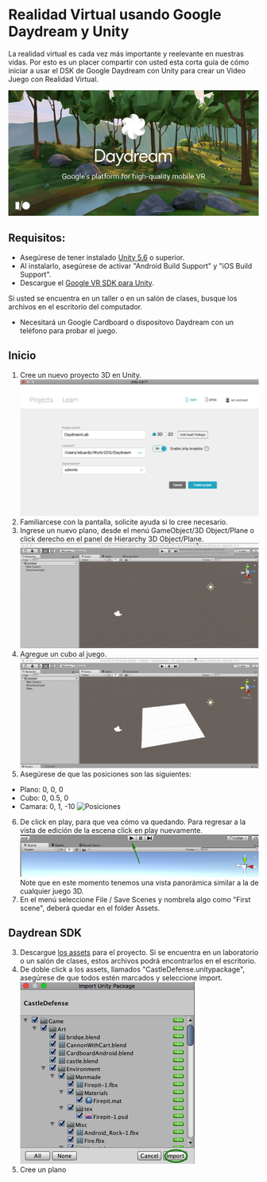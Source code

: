 # Realidad Virtual usando Google Daydream y Unity

La realidad virtual es cada vez más importante y reelevante en nuestras vidas. Por esto es un placer compartir con usted esta corta guía de cómo iniciar a usar el DSK de Google Daydream con Unity para crear un Video Juego con Realidad Virtual.

![Daydream logo](images/Daydream.jpg)

## Requisitos:

* Asegúrese de tener instalado [Unity 5.6](https://unity3d.com/get-unity/download) o superior.
* Al instalarlo, asegúrese de activar "Android Build Support" y "iOS Build Support".
* Descargue el [Google VR SDK para Unity](https://developers.google.com/vr/unity/download#google-vr-sdk-for-unity).

Si usted se encuentra en un taller o en un salón de clases, busque los archivos en el escritorio del computador.

* Necesitará un Google Cardboard o dispositovo Daydream con un teléfono para probar el juego.

## Inicio

1. Cree un nuevo proyecto 3D en Unity.
![Nuevo proyecto](images/new-project.png)
2. Familiarcese con la pantalla, solicite ayuda si lo cree necesario.
3. Ingrese un nuevo plano, desde el menú GameObject/3D Object/Plane o click derecho en el panel de Hierarchy 3D Object/Plane.
![Nuevo plano](images/new-plane.gif)
4. Agregue un cubo al juego.
![Nuevo cubo](images/new-cube.gif)
5. Asegúrese de que las posiciones son las siguientes:
- Plano: 0, 0, 0
- Cubo: 0, 0.5, 0
- Camara: 0, 1, -10
![Posiciones](images/possition.png)
6. De click en play, para que vea cómo va quedando. Para regresar a la vista de edición de la escena click en play nuevamente.
![Play](images/play.png)
Note que en este momento tenemos una vista panorámica similar a la de cualquier juego 3D.
7. En el menú seleccione File / Save Scenes y nombrela algo como "First scene", deberá quedar en el folder Assets.

## Daydrean SDK





3. Descargue [los assets](https://goo.gl/rgJF7F) para el proyecto. Si se encuentra en un laboratorio o un salón de clases, estos archivos podrá encontrarlos en el escritorio.
4. De doble click a los assets, llamados "CastleDefense.unitypackage", asegúrese de que todos estén marcados y seleccione import.
![Importar assets](images/import-assets.png)
5. Cree un plano
